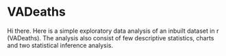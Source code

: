 # VADeaths
Hi there.
Here is a simple exploratory data analysis of an inbuilt dataset in r (VADeaths).
The analysis also consist of few descriptive statistics, charts and two statistical inference analysis.
